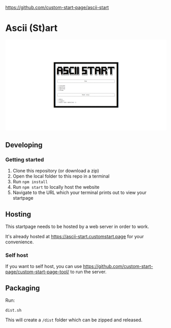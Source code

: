 https://github.com/custom-start-page/ascii-start

# Ascii (St)art

![preview image](/src/manifest/preview.png)

## Developing

### Getting started

1. Clone this repository (or download a zip)
1. Open the local folder to this repo in a terminal
1. Run `npm install`
1. Run `npm start` to locally host the website
1. Navigate to the URL which your terminal prints out to view your startpage

## Hosting

This startpage needs to be hosted by a web server in order to work.

It's already hosted at https://ascii-start.customstart.page for your convenience.


### Self host

If you want to self host, you can use https://github.com/custom-start-page/custom-start-page-tool/ to run the server.

## Packaging

Run:

```
dist.sh
```

This will create a `/dist` folder which can be zipped and released.
